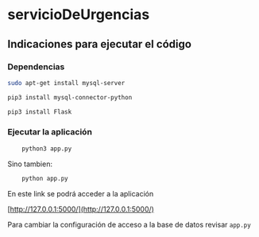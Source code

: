 # servicioDeUrgencias

## Indicaciones para ejecutar el código

### Dependencias

```bash
sudo apt-get install mysql-server

pip3 install mysql-connector-python

pip3 install Flask
```

### Ejecutar la aplicación
```bash
    python3 app.py
```
Sino tambien:
```bash
    python app.py
```

En este link se podrá acceder a la aplicación 

[http://127.0.0.1:5000/](http://127.0.0.1:5000/)

Para cambiar la configuración de acceso a la base de datos revisar ```app.py```
